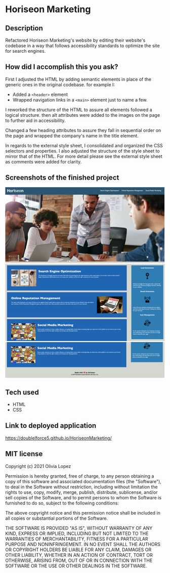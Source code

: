 # Horiseon Marketing 

## Description 

Refactored Horiseon Marketing's website by editing their website's codebase in a way that follows accessibility standards to optimize the site for search engines. 

## How did I accomplish this you ask? 

First I adjusted the HTML by adding semantic elements in place of the generic ones in the original codebase. for example I:
  - Added a `<header>` element 
  - Wrapped navigation links in a `<main>` element 
just to name a few. 

I reworked the structure of the HTML to assure all elements followed a logical structure. then alt attributes were added to the images on the page to further aid in accessibility.

Changed a few heading attributes to assure they fall in sequential order on the page and wrapped the company's name in the title element.

In regards to the external style sheet, I consolidated and organized the CSS selectors and properties. I also adjusted the structure of the style sheet to mirror that of the HTML. For more detail please see the external style sheet as comments were added for clarity.

## Screenshots of the finished project

![First of three screenshots](assets/images/Screenshot-1.png)
![Second of three screenshots](assets/images/Screenshot-2.png)
![Third of three screenshots](assets/images/Screenshot-3.png)

## Tech used

- HTML
- CSS

## Link to deployed application

https://doublelforce5.github.io/HoriseonMarketing/

## MIT license

Copyright (c) 2021 Olivia Lopez 

Permission is hereby granted, free of charge, to any person obtaining a copy
of this software and associated documentation files (the "Software"), to deal
in the Software without restriction, including without limitation the rights
to use, copy, modify, merge, publish, distribute, sublicense, and/or sell
copies of the Software, and to permit persons to whom the Software is
furnished to do so, subject to the following conditions:

The above copyright notice and this permission notice shall be included in all
copies or substantial portions of the Software.

THE SOFTWARE IS PROVIDED "AS IS", WITHOUT WARRANTY OF ANY KIND, EXPRESS OR
IMPLIED, INCLUDING BUT NOT LIMITED TO THE WARRANTIES OF MERCHANTABILITY,
FITNESS FOR A PARTICULAR PURPOSE AND NONINFRINGEMENT. IN NO EVENT SHALL THE
AUTHORS OR COPYRIGHT HOLDERS BE LIABLE FOR ANY CLAIM, DAMAGES OR OTHER
LIABILITY, WHETHER IN AN ACTION OF CONTRACT, TORT OR OTHERWISE, ARISING FROM,
OUT OF OR IN CONNECTION WITH THE SOFTWARE OR THE USE OR OTHER DEALINGS IN THE
SOFTWARE.
